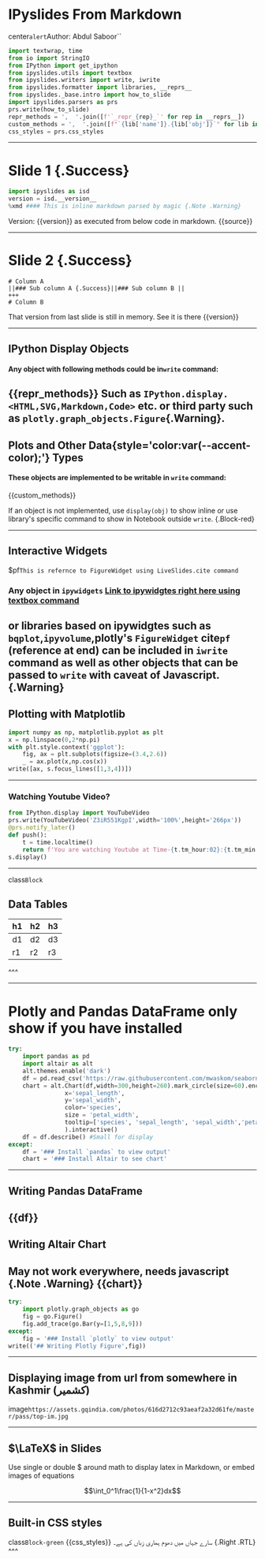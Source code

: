 # IPyslides From Markdown
center`alert`Author: Abdul Saboor``

```python run
import textwrap, time
from io import StringIO
from IPython import get_ipython
from ipyslides.utils import textbox
from ipyslides.writers import write, iwrite
from ipyslides.formatter import libraries, __reprs__
from ipyslides._base.intro import how_to_slide
import ipyslides.parsers as prs
prs.write(how_to_slide)
repr_methods = ',  '.join([f'`_repr_{rep}_`' for rep in __reprs__])
custom_methods = ',  '.join([f"`{lib['name']}.{lib['obj']}`" for lib in libraries])
css_styles = prs.css_styles
```   
---
# Slide 1 {.Success}
```python run source
import ipyslides as isd
version = isd.__version__
%xmd #### This is inline markdown parsed by magic {.Note .Warning}
```
Version: {{version}} as executed from below code in markdown. 
{{source}}
    
---    
# Slide 2 {.Success}
```multicol
# Column A
||### Sub column A {.Success}||### Sub column B ||
+++
# Column B
```
That version from last slide is still in memory. See it is there {{version}}


---
## IPython Display Objects
#### Any object with following methods could be in`write` command:
{{repr_methods}}
Such as `IPython.display.<HTML,SVG,Markdown,Code>` etc. or third party such as `plotly.graph_objects.Figure`{.Warning}.            
---
## Plots and Other **Data**{style='color:var(--accent-color);'} Types
#### These objects are implemented to be writable in `write` command:
{{custom_methods}}

If an object is not implemented, use `display(obj)` to show inline or use library's specific
command to show in Notebook outside `write`.
{.Block-red}

---
## Interactive Widgets
$pf`This is refernce to FigureWidget using LiveSlides.cite command`
### Any object in `ipywidgets` <a href="https://ipywidgets.readthedocs.io/en/latest/">Link to ipywidgtes right here using textbox command</a> 
or libraries based on ipywidgtes such as `bqplot`,`ipyvolume`,plotly's `FigureWidget` cite`pf` (reference at end)
can be included in `iwrite` command as well as other objects that can be passed to `write` with caveat of Javascript.
{.Warning}
---        
## Plotting with Matplotlib
```python run s .friendly
import numpy as np, matplotlib.pyplot as plt
x = np.linspace(0,2*np.pi)
with plt.style.context('ggplot'):
    fig, ax = plt.subplots(figsize=(3.4,2.6))
    _ = ax.plot(x,np.cos(x))
write([ax, s.focus_lines([1,3,4])])
```      
---
### Watching Youtube Video?
```python run s
from IPython.display import YouTubeVideo
prs.write(YouTubeVideo('Z3iR551KgpI',width='100%',height='266px'))
@prs.notify_later()
def push():
    t = time.localtime()
    return f'You are watching Youtube at Time-{t.tm_hour:02}:{t.tm_min:02}'
s.display()
```

---
class`Block`
## Data Tables
|h1|h2|h3|
|---|---|---|
|d1|d2|d3|
|r1|r2|r3|
^^^

---
# Plotly and Pandas DataFrame only show if you have installed
```python run
try:
    import pandas as pd 
    import altair as alt
    alt.themes.enable('dark')
    df = pd.read_csv('https://raw.githubusercontent.com/mwaskom/seaborn-data/master/iris.csv')
    chart = alt.Chart(df,width=300,height=260).mark_circle(size=60).encode(
                x='sepal_length',
                y='sepal_width',
                color='species',
                size = 'petal_width',
                tooltip=['species', 'sepal_length', 'sepal_width','petal_width','petal_length']
                ).interactive()
    df = df.describe() #Small for display
except:
    df = '### Install `pandas` to view output'
    chart = '### Install Altair to see chart'
```
---
## Writing Pandas DataFrame
{{df}}
---
## Writing Altair Chart
May not work everywhere, needs javascript
{.Note .Warning}
{{chart}}
---
```python run
try:
    import plotly.graph_objects as go
    fig = go.Figure()
    fig.add_trace(go.Bar(y=[1,5,8,9]))
except:
    fig = '### Install `plotly` to view output'
write(('## Writing Plotly Figure',fig))
```

---
## Displaying image from url from somewhere in Kashmir (کشمیر)
image`https://assets.gqindia.com/photos/616d2712c93aeaf2a32d61fe/master/pass/top-im.jpg`

---

## $\LaTeX$ in Slides

Use single or double $ around math to display latex in Markdown, or embed images of equations

$$\int_0^1\frac{1}{1-x^2}dx$$

---
## Built-in CSS styles
class`Block-green`
{{css_styles}}
 سارے جہاں میں دھوم ہماری زباں کی ہے۔
{.Right .RTL}
^^^